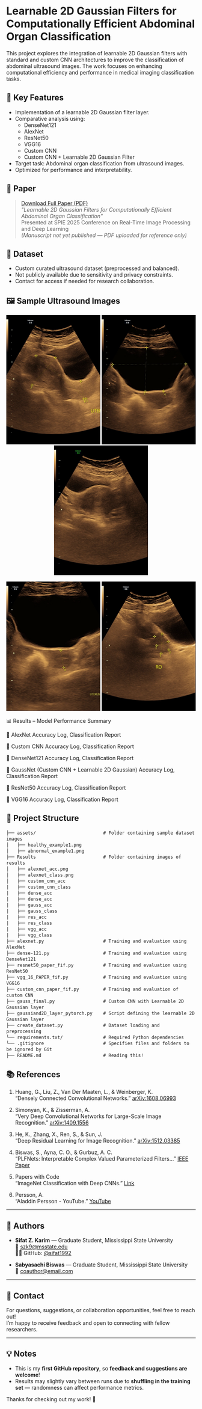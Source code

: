 # Learnable 2D Gaussian Filters for Computationally Efficient Abdominal Organ Classification

This project explores the integration of learnable 2D Gaussian filters with standard and custom CNN architectures to improve the classification of abdominal ultrasound images. The work focuses on enhancing computational efficiency and performance in medical imaging classification tasks.

## 🚀 Key Features
- Implementation of a learnable 2D Gaussian filter layer.
- Comparative analysis using:
  - DenseNet121
  - AlexNet
  - ResNet50
  - VGG16
  - Custom CNN
  - Custom CNN + Learnable 2D Gaussian Filter
- Target task: Abdominal organ classification from ultrasound images.
- Optimized for performance and interpretability.

## 📄 Paper

> [Download Full Paper (PDF)](Results/SPIE2025_GaussFilters_Shaila.pdf)  
> *"Learnable 2D Gaussian Filters for Computationally Efficient Abdominal Organ Classification"*  
> Presented at SPIE 2025 Conference on Real-Time Image Processing and Deep Learning  
> *(Manuscript not yet published — PDF uploaded for reference only)*

## 🧪 Dataset
- Custom curated ultrasound dataset (preprocessed and balanced).
- Not publicly available due to sensitivity and privacy constraints.
- Contact for access if needed for research collaboration.
## 🖼️ Sample Ultrasound Images

<p align="center">
  <img src="assets/1.jpg" width="250" />
  <img src="assets/2.jpg" width="250" />
  <img src="assets/3.jpg" width="250" />
</p>

<p align="center">
  <img src="assets/4.jpg" width="250" />
  <img src="assets/5.jpg" width="250" />
</p>

📊 Results – Model Performance Summary

🧠 AlexNet
Accuracy Log,
Classification Report

🧠 Custom CNN
Accuracy Log,
Classification Report

🧠 DenseNet121
Accuracy Log,
Classification Report

🧠 GaussNet (Custom CNN + Learnable 2D Gaussian)
Accuracy Log,
Classification Report

🧠 ResNet50
Accuracy Log,
Classification Report

🧠 VGG16
Accuracy Log,
Classification Report

## 📁 Project Structure

```
├── assets/                         # Folder containing sample dataset images
│   ├── healthy_example1.png
│   ├── abnormal_example1.png
├── Results                         # Folder containing images of results
│   ├── alexnet_acc.png
│   ├── alexnet_class.png
│   ├── custom_cnn_acc
|   ├── custom_cnn_class
|   ├── dense_acc
|   ├── dense_acc
|   ├── gauss_acc
|   ├── gauss_class
|   ├── res_acc
|   ├── res_class
|   ├── vgg_acc
|   ├── vgg_class
├── alexnet.py                      # Training and evaluation using AlexNet
├── dense-121.py                    # Training and evaluation using DenseNet121
├── resnet50_paper_fif.py           # Training and evaluation using ResNet50
├── vgg_16_PAPER_fif.py             # Training and evaluation using VGG16
├── custom_cnn_paper_fif.py         # Training and evaluation of custom CNN
├── gauss_final.py                  # Custom CNN with Learnable 2D Gaussian layer
├── gaussiand2D_layer_pytorch.py    # Script defining the learnable 2D Gaussian layer
├── create_dataset.py               # Dataset loading and preprocessing
└── requirements.txt/               # Required Python dependencies
└── .gitignore                      # Specifies files and folders to be ignored by Git
├── README.md                       # Reading this!
```

## 📚 References

1. Huang, G., Liu, Z., Van Der Maaten, L., & Weinberger, K.  
   “Densely Connected Convolutional Networks.” [arXiv:1608.06993](https://arxiv.org/pdf/1608.06993)

2. Simonyan, K., & Zisserman, A.  
   “Very Deep Convolutional Networks for Large-Scale Image Recognition.” [arXiv:1409.1556](https://arxiv.org/pdf/1409.1556)

3. He, K., Zhang, X., Ren, S., & Sun, J.  
   “Deep Residual Learning for Image Recognition.” [arXiv:1512.03385](https://arxiv.org/pdf/1512.03385)

4. Biswas, S., Ayna, C. O., & Gurbuz, A. C.  
   “PLFNets: Interpretable Complex Valued Parameterized Filters...” [IEEE Paper](https://doi.org/10.1109/trs.2024.3486183)

5. Papers with Code  
   “ImageNet Classification with Deep CNNs.” [Link](https://paperswithcode.com/paper/imagenet-classification-with-deep)

6. Persson, A.  
   “Aladdin Persson - YouTube.” [YouTube](https://www.youtube.com/@AladdinPersson)


---

## 👥 Authors

- **Sifat Z. Karim** — Graduate Student, Mississippi State University  
  📧 [szk9@msstate.edu](mailto:szk9@msstate.edu)  
  🧑‍💻 GitHub: [@sifat1992](https://github.com/sifat1992)

- **Sabyasachi Biswas** — Graduate Student, Mississippi State University  
  📧 [coauthor@email.com](sabyasachi1406147gmail.com)

---

## 🤝 Contact

For questions, suggestions, or collaboration opportunities, feel free to reach out!  
I’m happy to receive feedback and open to connecting with fellow researchers.


---

## 💡 Notes

- This is my **first GitHub repository**, so **feedback and suggestions are welcome**!  
- Results may slightly vary between runs due to **shuffling in the training set** — randomness can affect performance metrics.

Thanks for checking out my work! 🌱


